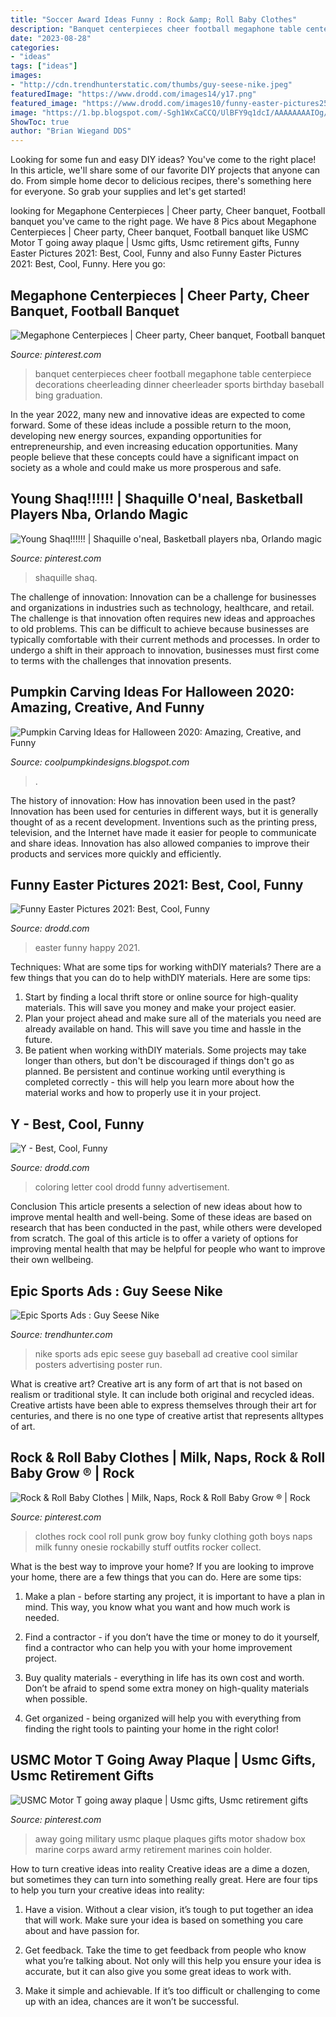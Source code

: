 ```yaml
---
title: "Soccer Award Ideas Funny : Rock &amp; Roll Baby Clothes"
description: "Banquet centerpieces cheer football megaphone table centerpiece decorations cheerleading dinner cheerleader sports birthday baseball bing graduation"
date: "2023-08-28"
categories:
- "ideas"
tags: ["ideas"]
images:
- "http://cdn.trendhunterstatic.com/thumbs/guy-seese-nike.jpeg"
featuredImage: "https://www.drodd.com/images14/y17.png"
featured_image: "https://www.drodd.com/images10/funny-easter-pictures25.jpg"
image: "https://1.bp.blogspot.com/-Sgh1WxCaCCQ/UlBFY9q1dcI/AAAAAAAAIOg/4nTvV9wlRm0/s1600/most-amazing-pumpkin-carving-ray-villafane-2.jpg"
ShowToc: true
author: "Brian Wiegand DDS"
---
```



Looking for some fun and easy DIY ideas? You've come to the right place! In this article, we'll share some of our favorite DIY projects that anyone can do. From simple home decor to delicious recipes, there's something here for everyone. So grab your supplies and let's get started!

	

		
looking for Megaphone Centerpieces | Cheer party, Cheer banquet, Football banquet you've came to the right page. We have 8 Pics about Megaphone Centerpieces | Cheer party, Cheer banquet, Football banquet like USMC Motor T going away plaque | Usmc gifts, Usmc retirement gifts, Funny Easter Pictures 2021: Best, Cool, Funny and also Funny Easter Pictures 2021: Best, Cool, Funny. Here you go:
		
    
## Megaphone Centerpieces | Cheer Party, Cheer Banquet, Football Banquet

<img loading=lazy src="https://i.pinimg.com/736x/7e/56/4e/7e564e46b75d270907fcf68d71b1f560--cheerleading-centerpieces-cheer-banquet-centerpieces.jpg" onerror="this.onerror=null;this.src='https://tse2.mm.bing.net/th?id=OIP.lHcvM2zzb2OgAxDLYqtUigHaNK&amp;pid=15.1';" alt="Megaphone Centerpieces | Cheer party, Cheer banquet, Football banquet">

_Source: pinterest.com_

>banquet centerpieces cheer football megaphone table centerpiece decorations cheerleading dinner cheerleader sports birthday baseball bing graduation. 

	

In the year 2022, many new and innovative ideas are expected to come forward. Some of these ideas include a possible return to the moon, developing new energy sources, expanding opportunities for entrepreneurship, and even increasing education opportunities. Many people believe that these concepts could have a significant impact on society as a whole and could make us more prosperous and safe.

    
## Young Shaq!!!!!! | Shaquille O&#039;neal, Basketball Players Nba, Orlando Magic

<img loading=lazy src="https://i.pinimg.com/736x/05/50/74/055074dccac5713aeb38c003e5821847.jpg" onerror="this.onerror=null;this.src='https://tse3.mm.bing.net/th?id=OIP.GPzrPQggRXu5gtqc_PY3IAAAAA&amp;pid=15.1';" alt="Young Shaq!!!!!! | Shaquille o&#039;neal, Basketball players nba, Orlando magic">

_Source: pinterest.com_

>shaquille shaq. 

	

The challenge of innovation:
Innovation can be a challenge for businesses and organizations in industries such as technology, healthcare, and retail. The challenge is that innovation often requires new ideas and approaches to old problems. This can be difficult to achieve because businesses are typically comfortable with their current methods and processes. In order to undergo a shift in their approach to innovation, businesses must first come to terms with the challenges that innovation presents.

    
## Pumpkin Carving Ideas For Halloween 2020: Amazing, Creative, And Funny

<img loading=lazy src="https://1.bp.blogspot.com/-Sgh1WxCaCCQ/UlBFY9q1dcI/AAAAAAAAIOg/4nTvV9wlRm0/s1600/most-amazing-pumpkin-carving-ray-villafane-2.jpg" onerror="this.onerror=null;this.src='https://tse1.mm.bing.net/th?id=OIP.KTca-NB3SKPGsjrvZAhaLAHaIv&amp;pid=15.1';" alt="Pumpkin Carving Ideas for Halloween 2020: Amazing, Creative, and Funny">

_Source: coolpumpkindesigns.blogspot.com_

>. 

	

The history of innovation: How has innovation been used in the past?
Innovation has been used for centuries in different ways, but it is generally thought of as a recent development. Inventions such as the printing press, television, and the Internet have made it easier for people to communicate and share ideas. Innovation has also allowed companies to improve their products and services more quickly and efficiently.

    
## Funny Easter Pictures 2021: Best, Cool, Funny

<img loading=lazy src="https://www.drodd.com/images10/funny-easter-pictures25.jpg" onerror="this.onerror=null;this.src='https://tse4.mm.bing.net/th?id=OIP.nhkoonz20RQ7bzXxUTYyYgAAAA&amp;pid=15.1';" alt="Funny Easter Pictures 2021: Best, Cool, Funny">

_Source: drodd.com_

>easter funny happy 2021. 

	

Techniques: What are some tips for working withDIY materials?
There are a few things that you can do to help withDIY materials. Here are some tips: 
1. Start by finding a local thrift store or online source for high-quality materials. This will save you money and make your project easier. 
2. Plan your project ahead and make sure all of the materials you need are already available on hand. This will save you time and hassle in the future. 
3. Be patient when working withDIY materials. Some projects may take longer than others, but don't be discouraged if things don't go as planned. Be persistent and continue working until everything is completed correctly - this will help you learn more about how the material works and how to properly use it in your project.

    
## Y - Best, Cool, Funny

<img loading=lazy src="https://www.drodd.com/images14/y17.png" onerror="this.onerror=null;this.src='https://tse3.mm.bing.net/th?id=OIP.2r7GtzspdzzhCmhbg7036AHaKD&amp;pid=15.1';" alt="Y - Best, Cool, Funny">

_Source: drodd.com_

>coloring letter cool drodd funny advertisement. 

	

Conclusion
This article presents a selection of new ideas about how to improve mental health and well-being. Some of these ideas are based on research that has been conducted in the past, while others were developed from scratch. The goal of this article is to offer a variety of options for improving mental health that may be helpful for people who want to improve their own wellbeing.

    
## Epic Sports Ads : Guy Seese Nike

<img loading=lazy src="http://cdn.trendhunterstatic.com/thumbs/guy-seese-nike.jpeg" onerror="this.onerror=null;this.src='https://tse4.mm.bing.net/th?id=OIP.Rt4IwbVFe6tx_kMX2xnPrwHaKM&amp;pid=15.1';" alt="Epic Sports Ads : Guy Seese Nike">

_Source: trendhunter.com_

>nike sports ads epic seese guy baseball ad creative cool similar posters advertising poster run. 

	

What is creative art?
Creative art is any form of art that is not based on realism or traditional style. It can include both original and recycled ideas. Creative artists have been able to express themselves through their art for centuries, and there is no one type of creative artist that represents alltypes of art.

    
## Rock &amp; Roll Baby Clothes | Milk, Naps, Rock &amp; Roll Baby Grow ® | Rock

<img loading=lazy src="https://i.pinimg.com/736x/ee/1a/b2/ee1ab2a22f8e8bb9b5b95d8ce82e6a11--cool-baby-clothes-babies-clothes.jpg" onerror="this.onerror=null;this.src='https://tse1.mm.bing.net/th?id=OIP.68pEZ6ZarVCqhmDQ1dZLAQHaJ3&amp;pid=15.1';" alt="Rock &amp; Roll Baby Clothes | Milk, Naps, Rock &amp; Roll Baby Grow ® | Rock">

_Source: pinterest.com_

>clothes rock cool roll punk grow boy funky clothing goth boys naps milk funny onesie rockabilly stuff outfits rocker collect. 

	

What is the best way to improve your home?
If you are looking to improve your home, there are a few things that you can do. Here are some tips:
1. Make a plan - before starting any project, it is important to have a plan in mind. This way, you know what you want and how much work is needed.

2. Find a contractor - if you don’t have the time or money to do it yourself, find a contractor who can help you with your home improvement project.

3. Buy quality materials - everything in life has its own cost and worth. Don’t be afraid to spend some extra money on high-quality materials when possible.

4. Get organized - being organized will help you with everything from finding the right tools to painting your home in the right color!

    
## USMC Motor T Going Away Plaque | Usmc Gifts, Usmc Retirement Gifts

<img loading=lazy src="https://i.pinimg.com/736x/86/94/b3/8694b30fa972aed5517e3dd3645b277a--going-away-motors.jpg" onerror="this.onerror=null;this.src='https://tse4.mm.bing.net/th?id=OIP.7ZlL4wzB11d29r8vDmzjAgHaJx&amp;pid=15.1';" alt="USMC Motor T going away plaque | Usmc gifts, Usmc retirement gifts">

_Source: pinterest.com_

>away going military usmc plaque plaques gifts motor shadow box marine corps award army retirement marines coin holder. 

	

How to turn creative ideas into reality
Creative ideas are a dime a dozen, but sometimes they can turn into something really great. Here are four tips to help you turn your creative ideas into reality:
1. Have a vision. Without a clear vision, it’s tough to put together an idea that will work. Make sure your idea is based on something you care about and have passion for.

2. Get feedback. Take the time to get feedback from people who know what you’re talking about. Not only will this help you ensure your idea is accurate, but it can also give you some great ideas to work with.

3. Make it simple and achievable. If it’s too difficult or challenging to come up with an idea, chances are it won’t be successful.

